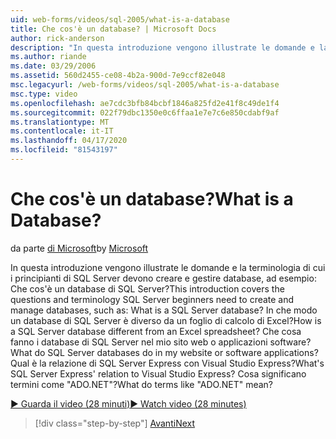 ```yaml
---
uid: web-forms/videos/sql-2005/what-is-a-database
title: Che cos'è un database? | Microsoft Docs
author: rick-anderson
description: "In questa introduzione vengono illustrate le domande e la terminologia di cui i principianti di SQL Server devono creare e gestire database, ad esempio: Che cos'è un database di SQL Server? Come..."
ms.author: riande
ms.date: 03/29/2006
ms.assetid: 560d2455-ce08-4b2a-900d-7e9ccf82e048
msc.legacyurl: /web-forms/videos/sql-2005/what-is-a-database
msc.type: video
ms.openlocfilehash: ae7cdc3bfb84bcbf1846a825fd2e41f8c49de1f4
ms.sourcegitcommit: 022f79dbc1350e0c6ffaa1e7e7c6e850cdabf9af
ms.translationtype: MT
ms.contentlocale: it-IT
ms.lasthandoff: 04/17/2020
ms.locfileid: "81543197"
---
```

# <a name="what-is-a-database"></a><span data-ttu-id="1a722-105">Che cos'è un database?</span><span class="sxs-lookup"><span data-stu-id="1a722-105">What is a Database?</span></span>

<span data-ttu-id="1a722-106">da parte [di Microsoft](https://github.com/microsoft)</span><span class="sxs-lookup"><span data-stu-id="1a722-106">by [Microsoft](https://github.com/microsoft)</span></span>

<span data-ttu-id="1a722-107">In questa introduzione vengono illustrate le domande e la terminologia di cui i principianti di SQL Server devono creare e gestire database, ad esempio: Che cos'è un database di SQL Server?</span><span class="sxs-lookup"><span data-stu-id="1a722-107">This introduction covers the questions and terminology SQL Server beginners need to create and manage databases, such as: What is a SQL Server database?</span></span> <span data-ttu-id="1a722-108">In che modo un database di SQL Server è diverso da un foglio di calcolo di Excel?</span><span class="sxs-lookup"><span data-stu-id="1a722-108">How is a SQL Server database different from an Excel spreadsheet?</span></span> <span data-ttu-id="1a722-109">Che cosa fanno i database di SQL Server nel mio sito web o applicazioni software?</span><span class="sxs-lookup"><span data-stu-id="1a722-109">What do SQL Server databases do in my website or software applications?</span></span> <span data-ttu-id="1a722-110">Qual è la relazione di SQL Server Express con Visual Studio Express?</span><span class="sxs-lookup"><span data-stu-id="1a722-110">What's SQL Server Express' relation to Visual Studio Express?</span></span> <span data-ttu-id="1a722-111">Cosa significano termini come "ADO.NET"?</span><span class="sxs-lookup"><span data-stu-id="1a722-111">What do terms like "ADO.NET" mean?</span></span>

[<span data-ttu-id="1a722-112">&#9654; Guarda il video (28 minuti)</span><span class="sxs-lookup"><span data-stu-id="1a722-112">&#9654; Watch video (28 minutes)</span></span>](https://channel9.msdn.com/Blogs/ASP-NET-Site-Videos/what-is-a-database)

> [!div class="step-by-step"]
> [<span data-ttu-id="1a722-113">Avanti</span><span class="sxs-lookup"><span data-stu-id="1a722-113">Next</span></span>](understanding-database-tables-and-records.md)
